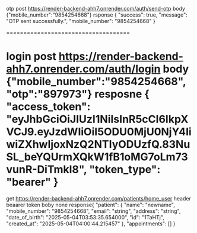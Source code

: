 otp
post https://render-backend-ahh7.onrender.com/auth/send-otp
body  {"mobile_number":"9854254668"}
rsponse {
    "success": true,
    "message": "OTP sent successfully.",
    "mobile_number": "9854254668"
}

====================================

login
post https://render-backend-ahh7.onrender.com/auth/login
body {"mobile_number":"9854254668",
"otp":"897973"}
resposne {
    "access_token": "eyJhbGciOiJIUzI1NiIsInR5cCI6IkpXVCJ9.eyJzdWIiOiI5ODU0MjU0NjY4IiwiZXhwIjoxNzQ2NTIyODUzfQ.83NuSL_beYQUrmXQkW1fB1oMG7oLm73vunR-DiTmkl8",
    "token_type": "bearer"
}
====================================


get https://render-backend-ahh7.onrender.com/patients/home_user
header beaarer token
boby none
response{
    "patient": {
        "name": "newname",
        "mobile_number": "9854254668",
        "email": "string",
        "address": "string",
        "date_of_birth": "2025-05-04T03:53:35.654000",
        "id": "1TaHTj",
        "created_at": "2025-05-04T04:00:44.215457"
    },
    "appointments": []
}